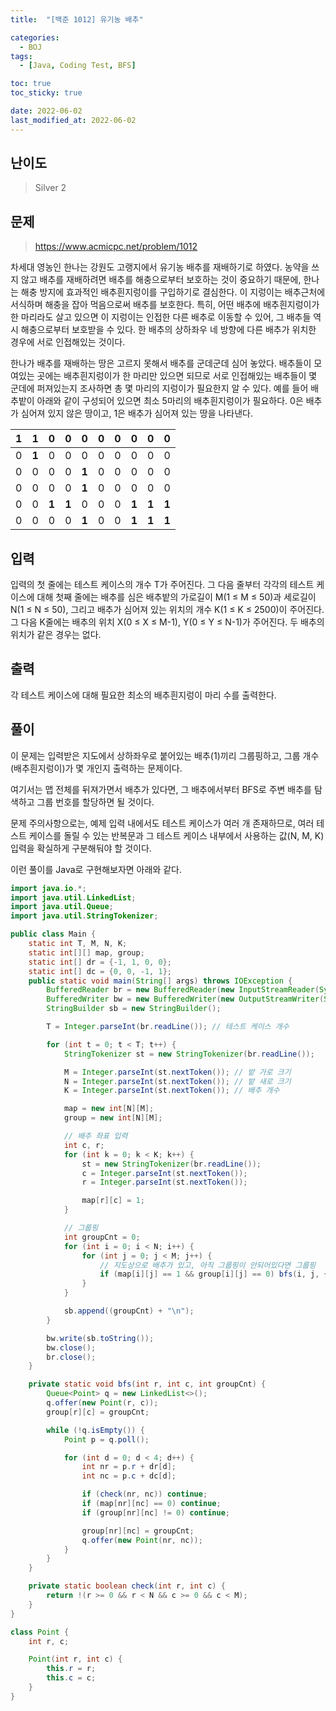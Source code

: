 ```yaml
---
title:  "[백준 1012] 유기농 배추"

categories:
  - BOJ
tags:
  - [Java, Coding Test, BFS]

toc: true
toc_sticky: true

date: 2022-06-02
last_modified_at: 2022-06-02
---
```



## 난이도

> Silver 2

## 문제

> https://www.acmicpc.net/problem/1012

차세대 영농인 한나는 강원도 고랭지에서 유기농 배추를 재배하기로 하였다. 농약을 쓰지 않고 배추를 재배하려면 배추를 해충으로부터 보호하는 것이 중요하기 때문에, 한나는 해충 방지에 효과적인 배추흰지렁이를 구입하기로 결심한다. 이 지렁이는 배추근처에 서식하며 해충을 잡아 먹음으로써 배추를 보호한다. 특히, 어떤 배추에 배추흰지렁이가 한 마리라도 살고 있으면 이 지렁이는 인접한 다른 배추로 이동할 수 있어, 그 배추들 역시 해충으로부터 보호받을 수 있다. 한 배추의 상하좌우 네 방향에 다른 배추가 위치한 경우에 서로 인접해있는 것이다.

한나가 배추를 재배하는 땅은 고르지 못해서 배추를 군데군데 심어 놓았다. 배추들이 모여있는 곳에는 배추흰지렁이가 한 마리만 있으면 되므로 서로 인접해있는 배추들이 몇 군데에 퍼져있는지 조사하면 총 몇 마리의 지렁이가 필요한지 알 수 있다. 예를 들어 배추밭이 아래와 같이 구성되어 있으면 최소 5마리의 배추흰지렁이가 필요하다. 0은 배추가 심어져 있지 않은 땅이고, 1은 배추가 심어져 있는 땅을 나타낸다.

| **1** | **1** | 0     | 0     | 0     | 0    | 0    | 0     | 0     | 0     |
| ----- | ----- | ----- | ----- | ----- | ---- | ---- | ----- | ----- | ----- |
| 0     | **1** | 0     | 0     | 0     | 0    | 0    | 0     | 0     | 0     |
| 0     | 0     | 0     | 0     | **1** | 0    | 0    | 0     | 0     | 0     |
| 0     | 0     | 0     | 0     | **1** | 0    | 0    | 0     | 0     | 0     |
| 0     | 0     | **1** | **1** | 0     | 0    | 0    | **1** | **1** | **1** |
| 0     | 0     | 0     | 0     | **1** | 0    | 0    | **1** | **1** | **1** |

## 입력

입력의 첫 줄에는 테스트 케이스의 개수 T가 주어진다. 그 다음 줄부터 각각의 테스트 케이스에 대해 첫째 줄에는 배추를 심은 배추밭의 가로길이 M(1 ≤ M ≤ 50)과 세로길이 N(1 ≤ N ≤ 50), 그리고 배추가 심어져 있는 위치의 개수 K(1 ≤ K ≤ 2500)이 주어진다. 그 다음 K줄에는 배추의 위치 X(0 ≤ X ≤ M-1), Y(0 ≤ Y ≤ N-1)가 주어진다. 두 배추의 위치가 같은 경우는 없다.

## 출력

각 테스트 케이스에 대해 필요한 최소의 배추흰지렁이 마리 수를 출력한다.

## 풀이

이 문제는 입력받은 지도에서 상하좌우로 붙어있는 배추(1)끼리 그룹핑하고, 그룹 개수(배추흰지렁이)가 몇 개인지 출력하는 문제이다.

여기서는 맵 전체를 뒤져가면서 배추가 있다면, 그 배추에서부터 BFS로 주변 배추를 탐색하고 그룹 번호를 할당하면 될 것이다.

문제 주의사항으로는, 예제 입력 내에서도 테스트 케이스가 여러 개 존재하므로,  여러 테스트 케이스를 돌릴 수 있는 반복문과 그 테스트 케이스 내부에서 사용하는 값(N, M, K) 입력을 확실하게 구분해둬야 할 것이다.

이런 풀이를 Java로 구현해보자면 아래와 같다.

```java
import java.io.*;
import java.util.LinkedList;
import java.util.Queue;
import java.util.StringTokenizer;

public class Main {
    static int T, M, N, K;
    static int[][] map, group;
    static int[] dr = {-1, 1, 0, 0};
    static int[] dc = {0, 0, -1, 1};
    public static void main(String[] args) throws IOException {
        BufferedReader br = new BufferedReader(new InputStreamReader(System.in));
        BufferedWriter bw = new BufferedWriter(new OutputStreamWriter(System.out));
        StringBuilder sb = new StringBuilder();

        T = Integer.parseInt(br.readLine()); // 테스트 케이스 개수

        for (int t = 0; t < T; t++) {
            StringTokenizer st = new StringTokenizer(br.readLine());

            M = Integer.parseInt(st.nextToken()); // 밭 가로 크기
            N = Integer.parseInt(st.nextToken()); // 밭 새로 크기
            K = Integer.parseInt(st.nextToken()); // 배추 개수

            map = new int[N][M];
            group = new int[N][M];

          	// 배추 좌표 입력
            int c, r;
            for (int k = 0; k < K; k++) {
                st = new StringTokenizer(br.readLine());
                c = Integer.parseInt(st.nextToken());
                r = Integer.parseInt(st.nextToken());

                map[r][c] = 1;
            }

          	// 그룹핑
            int groupCnt = 0;
            for (int i = 0; i < N; i++) {
                for (int j = 0; j < M; j++) {
                  	// 지도상으로 배추가 있고, 아직 그룹핑이 안되어있다면 그룹핑
                    if (map[i][j] == 1 && group[i][j] == 0) bfs(i, j, ++groupCnt); // ++groupCnt이므로, 사실상 cnt는 1부터 시작
                }
            }

            sb.append((groupCnt) + "\n");
        }

        bw.write(sb.toString());
        bw.close();
        br.close();
    }

    private static void bfs(int r, int c, int groupCnt) {
        Queue<Point> q = new LinkedList<>();
        q.offer(new Point(r, c));
        group[r][c] = groupCnt;

        while (!q.isEmpty()) {
            Point p = q.poll();

            for (int d = 0; d < 4; d++) {
                int nr = p.r + dr[d];
                int nc = p.c + dc[d];

                if (check(nr, nc)) continue;
                if (map[nr][nc] == 0) continue;
                if (group[nr][nc] != 0) continue;

                group[nr][nc] = groupCnt;
                q.offer(new Point(nr, nc));
            }
        }
    }

    private static boolean check(int r, int c) {
        return !(r >= 0 && r < N && c >= 0 && c < M);
    }
}

class Point {
    int r, c;

    Point(int r, int c) {
        this.r = r;
        this.c = c;
    }
}
```
